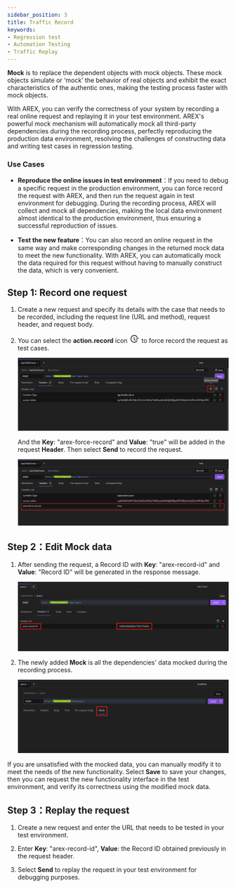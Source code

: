 ```yaml
---
sidebar_position: 3
title: Traffic Record
keywords: 
- Regression test
- Automation Testing
- Traffic Replay
---
```


**Mock** is to replace the dependent objects with mock objects. These mock objects simulate or ‘mock’ the behavior of real objects and exhibit the exact characteristics of the authentic ones, making the testing process faster with mock objects.

With AREX, you can verify the correctness of your system by recording a real online request and replaying it in your test environment. AREX's powerful mock mechanism will automatically mock all third-party dependencies during the recording process, perfectly reproducing the production data environment, resolving the challenges of constructing data and writing test cases in regression testing.

### Use Cases

- **Reproduce the online issues in test environment**：If you need to debug a specific request in the production environment, you can force record the request with AREX, and then run the request again in test environment for debugging. During the recording process, AREX will collect and mock all dependencies, making the local data environment almost identical to the production environment, thus ensuring a successful reproduction of issues.

- **Test the new feature**：You can also record an online request in the same way and make corresponding changes in the returned mock data to meet the new functionality. With AREX, you can automatically mock the data required for this request without having to manually construct the data, which is very convenient.

## Step 1: Record one request

1. Create a new request and specify its details with the case that needs to be recorded, including the request line (URL and method), request header, and request body.

2. You can select the **action.record** icon ![record](../resource/recordicon.png) to force record the request as test cases.

    ![强制录制](../resource/c3.force.record.png)

    And the **Key**: "arex-force-record" and **Value**: "true" will be added in the request **Header**. Then select **Send** to record the request.

    ![强制录制](../resource/c3.force.record2.png)

## Step 2：Edit Mock data

1. After sending the request, a Record ID with **Key**: "arex-record-id" and **Value**: "Record ID" will be generated in the response message.

    ![录制ID](../resource/c3.force.recordid.png)

2. The newly added **Mock** is all the dependencies' data mocked during the recording process.

    ![mock](../resource/c3.mock.png)

If you are unsatisfied with the mocked data, you can manually modify it to meet the needs of the new functionality. Select **Save** to save your changes, then you can request the new functionality interface in the test environment, and verify its correctness using the modified mock data.

## Step 3：Replay the request

1. Create a new request and enter the URL that needs to be tested in your test environment.

2. Enter **Key**: "arex-record-id", **Value**: the Record ID obtained previously in the request header.

3. Select **Send** to replay the request in your test environment for debugging purposes.

